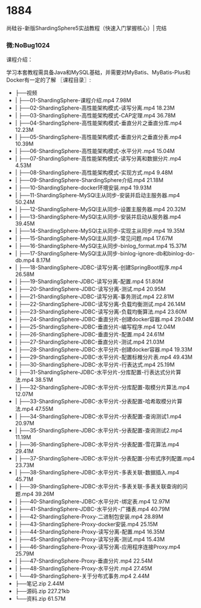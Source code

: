 # 1884
尚硅谷-新版ShardingSphere5实战教程（快速入门掌握核心）| 完结
### 微:NoBug1024 


课程介绍：

学习本套教程需具备Java和MySQL基础，并需要对MyBatis、MyBatis-Plus和Docker有一定的了解
〖课程目录〗:

- ├──视频  
- |   ├──01-ShardingSphere-课程介绍.mp4  7.98M
- |   ├──02-ShardingSphere-高性能架构模式-读写分离.mp4  18.23M
- |   ├──03-ShardingSphere-高性能架构模式-CAP定理.mp4  36.78M
- |   ├──04-ShardingSphere-高性能架构模式-垂直分片之垂直分库.mp4  12.23M
- |   ├──05-ShardingSphere-高性能架构模式-垂直分片之垂直分表.mp4  10.39M
- |   ├──06-ShardingSphere-高性能架构模式-水平分片.mp4  15.04M
- |   ├──07-ShardingSphere-高性能架构模式-读写分离和数据分片.mp4  4.53M
- |   ├──08-ShardingSphere-高性能架构模式-实现方式.mp4  9.48M
- |   ├──09-ShardingSphere-ShardingSphere介绍.mp4  21.18M
- |   ├──10-ShardingSphere-docker环境安装.mp4  19.93M
- |   ├──11-ShardingSphere-MySQl主从同步-安装并启动主服务器.mp4  50.24M
- |   ├──12-ShardingSphere-MySQl主从同步-设置主服务器.mp4  20.32M
- |   ├──13-ShardingSphere-MySQl主从同步-安装并启动从服务器.mp4  39.45M
- |   ├──14-ShardingSphere-MySQl主从同步-实现主从同步.mp4  19.35M
- |   ├──15-ShardingSphere-MySQl主从同步-常见问题.mp4  17.67M
- |   ├──16-ShardingSphere-MySQl主从同步-binlog_format.mp4  15.37M
- |   ├──17-ShardingSphere-MySQl主从同步-binlog-ignore-db和binlog-do-db.mp4  8.17M
- |   ├──18-ShardingSphere-JDBC-读写分离-创建SpringBoot程序.mp4  26.58M
- |   ├──19-ShardingSphere-JDBC-读写分离-配置.mp4  51.80M
- |   ├──20-ShardingSphere-JDBC-读写分离-测试.mp4  20.95M
- |   ├──21-ShardingSphere-JDBC-读写分离-事务测试.mp4  22.81M
- |   ├──22-ShardingSphere-JDBC-读写分离-负载均衡测试.mp4  26.14M
- |   ├──23-ShardingSphere-JDBC-读写分离-负载均衡算法.mp4  23.60M
- |   ├──24-ShardingSphere-JDBC-垂直分片-创建docker容器.mp4  29.04M
- |   ├──25-ShardingSphere-JDBC-垂直分片-编写程序.mp4  12.04M
- |   ├──26-ShardingSphere-JDBC-垂直分片-配置.mp4  24.61M
- |   ├──27-ShardingSphere-JDBC-垂直分片-测试.mp4  21.03M
- |   ├──28-ShardingSphere-JDBC-水平分片-创建docker容器.mp4  19.33M
- |   ├──29-ShardingSphere-JDBC-水平分片-配置标椎分片表.mp4  49.43M
- |   ├──30-ShardingSphere-JDBC-水平分片-行表达式.mp4  25.19M
- |   ├──31-ShardingSphere-JDBC-水平分片-分库配置-行表达式分片算法.mp4  38.51M
- |   ├──32-ShardingSphere-JDBC-水平分片-分库配置-取模分片算法.mp4  12.07M
- |   ├──33-ShardingSphere-JDBC-水平分片-分表配置-哈希取模分片算法.mp4  47.55M
- |   ├──34-ShardingSphere-JDBC-水平分片-分表配置-查询测试1.mp4  20.97M
- |   ├──35-ShardingSphere-JDBC-水平分片-分表配置-查询测试2.mp4  11.19M
- |   ├──36-ShardingSphere-JDBC-水平分片-分表配置-雪花算法.mp4  29.41M
- |   ├──37-ShardingSphere-JDBC-水平分片-分表配置-分布式序列配置.mp4  23.73M
- |   ├──38-ShardingSphere-JDBC-水平分片-多表关联-数据插入.mp4  45.71M
- |   ├──39-ShardingSphere-JDBC-水平分片-多表关联-多表关联查询的问题.mp4  39.26M
- |   ├──40-ShardingSphere-JDBC-水平分片-绑定表.mp4  12.97M
- |   ├──41-ShardingSphere-JDBC-水平分片-广播表.mp4  40.79M
- |   ├──42-ShardingSphere-Proxy-二进制包安装.mp4  28.89M
- |   ├──43-ShardingSphere-Proxy-docker安装.mp4  25.15M
- |   ├──44-ShardingSphere-Proxy-读写分离-配置.mp4  16.35M
- |   ├──45-ShardingSphere-Proxy-读写分离-测试.mp4  15.43M
- |   ├──46-ShardingSphere-Proxy-读写分离-应用程序连接Proxy.mp4  25.79M
- |   ├──47-ShardingSphere-Proxy-垂直分片.mp4  22.54M
- |   ├──48-ShardingSphere-Proxy-水平分片.mp4  27.45M
- |   └──49-ShardingSphere-关于分布式事务.mp4  2.44M
- ├──笔记.zip  2.44M
- ├──源码.zip  227.21kb
- └──资料.zip  61.57M
